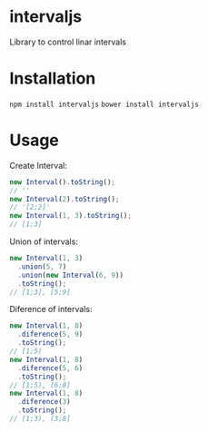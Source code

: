 # intervaljs

Library to control linar intervals

# Installation

`npm install intervaljs`
`bower install intervaljs`

# Usage

Create Interval: 

```js
new Interval().toString();
// ''
new Interval(2).toString();
// '[2;2]'
new Interval(1, 3).toString();
// [1;3]
```


Union of intervals:
```js
new Interval(1, 3)
  .union(5, 7)
  .union(new Interval(6, 9))
  .toString();
// [1;3], [5;9]
```

Diference of intervals:
```js
new Interval(1, 8)
  .diference(5, 9)
  .toString();
// [1;5)
new Interval(1, 8)
  .diference(5, 6)
  .toString();
// [1;5), (6;8]
new Interval(1, 8)
  .diference(3)
  .toString();
// [1;3), (3;8]
```



